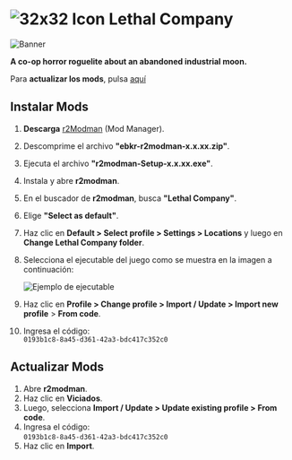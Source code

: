 ﻿
# ![32x32 Icon](https://cdn2.steamgriddb.com/icon/5d29c687a58bc919bd4b28609e2f7134/32/32x32.png) **Lethal Company**
![Banner](https://cdn2.steamgriddb.com/hero_thumb/d24b5b45c12c52ba7ad088c4663cd5c8.jpg)

**A co-op horror roguelite about an abandoned industrial moon.**

Para **actualizar los mods**, pulsa [aquí](https://hotel-viciados.github.io/Portal/games/lethal_company/mods#actualizar-mods)

## Instalar Mods

1. **Descarga** [r2Modman](https://thunderstore.io/package/download/ebkr/r2modman/3.1.54/) (Mod Manager).
2. Descomprime el archivo **"ebkr-r2modman-x.x.xx.zip"**.
3. Ejecuta el archivo **"r2modman-Setup-x.x.xx.exe"**.
4. Instala y abre **r2modman**.
5. En el buscador de **r2modman**, busca **"Lethal Company"**.
6. Elige **"Select as default"**.
7. Haz clic en **Default > Select profile > Settings > Locations** y luego en **Change Lethal Company folder**.
8. Selecciona el ejecutable del juego como se muestra en la imagen a continuación:

   ![Ejemplo de ejecutable](https://i.imgur.com/jogcve9.png)

9. Haz clic en **Profile > Change profile > Import / Update > Import new profile** > **From code**.
10. Ingresa el código:  
   `0193b1c8-8a45-d361-42a3-bdc417c352c0`

## Actualizar Mods

1. Abre **r2modman**.
2. Haz clic en **Viciados**.
3. Luego, selecciona **Import / Update > Update existing profile > From code**.
4. Ingresa el código:  
   `0193b1c8-8a45-d361-42a3-bdc417c352c0`
5. Haz clic en **Import**.
